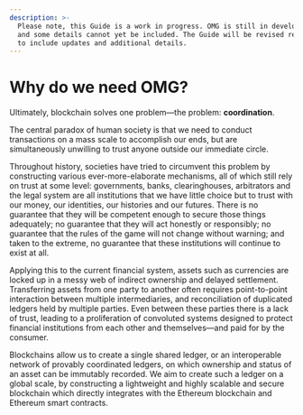 ```yaml
---
description: >-
  Please note, this Guide is a work in progress. OMG is still in development,
  and some details cannot yet be included. The Guide will be revised regularly
  to include updates and additional details.
---
```


# Why do we need OMG?

Ultimately, blockchain solves one problem—the problem: **coordination**.  


The central paradox of human society is that we need to conduct transactions on a mass scale to accomplish our ends, but are simultaneously unwilling to trust anyone outside our immediate circle.  


Throughout history, societies have tried to circumvent this problem by constructing various ever-more-elaborate mechanisms, all of which still rely on trust at some level: governments, banks, clearinghouses, arbitrators and the legal system are all institutions that we have little choice but to trust with our money, our identities, our histories and our futures. There is no guarantee that they will be competent enough to secure those things adequately; no guarantee that they will act honestly or responsibly; no guarantee that the rules of the game will not change without warning; and taken to the extreme, no guarantee that these institutions will continue to exist at all.  


Applying this to the current financial system, assets such as currencies are locked up in a messy web of indirect ownership and delayed settlement. Transferring assets from one party to another often requires point-to-point interaction between multiple intermediaries, and reconciliation of duplicated ledgers held by multiple parties. Even between these parties there is a lack of trust, leading to a proliferation of convoluted systems designed to protect financial institutions from each other and themselves—and paid for by the consumer.  


Blockchains allow us to create a single shared ledger, or an interoperable network of provably coordinated ledgers, on which ownership and status of an asset can be immutably recorded. We aim to create such a ledger on a global scale, by constructing a lightweight and highly scalable and secure blockchain which directly integrates with the Ethereum blockchain and Ethereum smart contracts.  


